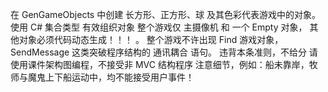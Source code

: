 在 GenGameObjects 中创建 长方形、正方形、球 及其色彩代表游戏中的对象。
使用 C# 集合类型 有效组织对象
整个游戏仅 主摄像机 和 一个 Empty 对象， 其他对象必须代码动态生成！！！ 。 整个游戏不许出现 Find 游戏对象， SendMessage 这类突破程序结构的 通讯耦合 语句。 违背本条准则，不给分
请使用课件架构图编程，不接受非 MVC 结构程序
注意细节，例如：船未靠岸，牧师与魔鬼上下船运动中，均不能接受用户事件！

